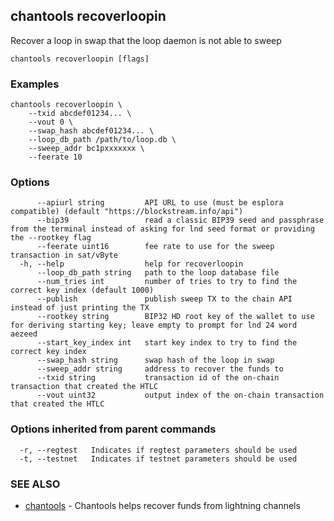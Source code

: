 ## chantools recoverloopin

Recover a loop in swap that the loop daemon is not able to sweep

```
chantools recoverloopin [flags]
```

### Examples

```
chantools recoverloopin \
	--txid abcdef01234... \
	--vout 0 \
	--swap_hash abcdef01234... \
	--loop_db_path /path/to/loop.db \
	--sweep_addr bc1pxxxxxxx \
	--feerate 10
```

### Options

```
      --apiurl string         API URL to use (must be esplora compatible) (default "https://blockstream.info/api")
      --bip39                 read a classic BIP39 seed and passphrase from the terminal instead of asking for lnd seed format or providing the --rootkey flag
      --feerate uint16        fee rate to use for the sweep transaction in sat/vByte
  -h, --help                  help for recoverloopin
      --loop_db_path string   path to the loop database file
      --num_tries int         number of tries to try to find the correct key index (default 1000)
      --publish               publish sweep TX to the chain API instead of just printing the TX
      --rootkey string        BIP32 HD root key of the wallet to use for deriving starting key; leave empty to prompt for lnd 24 word aezeed
      --start_key_index int   start key index to try to find the correct key index
      --swap_hash string      swap hash of the loop in swap
      --sweep_addr string     address to recover the funds to
      --txid string           transaction id of the on-chain transaction that created the HTLC
      --vout uint32           output index of the on-chain transaction that created the HTLC
```

### Options inherited from parent commands

```
  -r, --regtest   Indicates if regtest parameters should be used
  -t, --testnet   Indicates if testnet parameters should be used
```

### SEE ALSO

* [chantools](chantools.md)	 - Chantools helps recover funds from lightning channels

